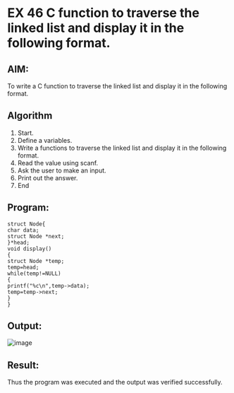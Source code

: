 # EX 46 C function to traverse the linked list and display it in the following format.

## AIM:
To write a C function to traverse the linked list and display it in the following format.

## Algorithm
1. Start.
2. Define a variables.
3. Write a functions to traverse the linked list and display it in the following format.
4. Read the value using scanf.
5. Ask the user to make an input.
6. Print out the answer.
7. End
     

## Program:
```
struct Node{ 
char data;
struct Node *next;
}*head;
void display()
{
struct Node *temp; 
temp=head; 
while(temp!=NULL)
{
printf("%c\n",temp->data); 
temp=temp->next;
}
}

```

## Output:

![image](https://github.com/user-attachments/assets/d176c771-47b6-42fa-8e79-e61b12f1fcfd)


## Result:
Thus the program was executed and the output was verified successfully.
